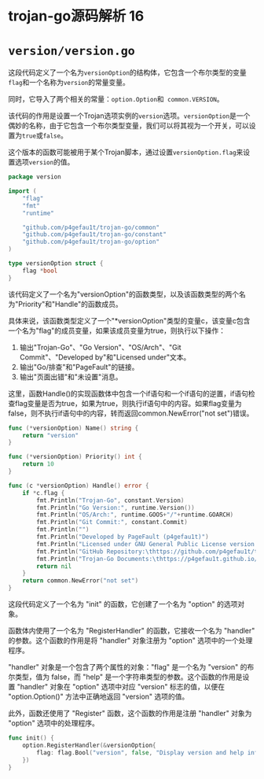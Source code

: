 # trojan-go源码解析 16

# `version/version.go`

这段代码定义了一个名为`versionOption`的结构体，它包含一个布尔类型的变量`flag`和一个名称为`version`的常量变量。

同时，它导入了两个相关的常量：`option.Option`和` common.VERSION`。

该代码的作用是设置一个Trojan选项实例的`version`选项。`versionOption`是一个偶妙的名称，由于它包含一个布尔类型变量，我们可以将其视为一个开关，可以设置为`true`或`false`。

这个版本的函数可能被用于某个Trojan脚本，通过设置`versionOption.flag`来设置选项`version`的值。


```go
package version

import (
	"flag"
	"fmt"
	"runtime"

	"github.com/p4gefau1t/trojan-go/common"
	"github.com/p4gefau1t/trojan-go/constant"
	"github.com/p4gefau1t/trojan-go/option"
)

type versionOption struct {
	flag *bool
}

```

该代码定义了一个名为"versionOption"的函数类型，以及该函数类型的两个名为"Priority"和"Handle"的函数成员。

具体来说，该函数类型定义了一个"*versionOption"类型的变量c，该变量c包含一个名为"flag"的成员变量，如果该成员变量为true，则执行以下操作：

1. 输出"Trojan-Go"、"Go Version"、"OS/Arch"、"Git Commit"、"Developed by"和"Licensed under"文本。
2. 输出"Go/排查"和"PageFault"的链接。
3. 输出"页面出错"和"未设置"消息。

这里，函数Handle()的实现函数体中包含一个if语句和一个if语句的逆置，if语句检查flag变量是否为true，如果为true，则执行if语句中的内容。如果flag变量为false，则不执行if语句中的内容，转而返回common.NewError("not set")错误。


```go
func (*versionOption) Name() string {
	return "version"
}

func (*versionOption) Priority() int {
	return 10
}

func (c *versionOption) Handle() error {
	if *c.flag {
		fmt.Println("Trojan-Go", constant.Version)
		fmt.Println("Go Version:", runtime.Version())
		fmt.Println("OS/Arch:", runtime.GOOS+"/"+runtime.GOARCH)
		fmt.Println("Git Commit:", constant.Commit)
		fmt.Println("")
		fmt.Println("Developed by PageFault (p4gefau1t)")
		fmt.Println("Licensed under GNU General Public License version 3")
		fmt.Println("GitHub Repository:\thttps://github.com/p4gefau1t/trojan-go")
		fmt.Println("Trojan-Go Documents:\thttps://p4gefau1t.github.io/trojan-go/")
		return nil
	}
	return common.NewError("not set")
}

```

这段代码定义了一个名为 "init" 的函数，它创建了一个名为 "option" 的选项对象。

函数体内使用了一个名为 "RegisterHandler" 的函数，它接收一个名为 "handler" 的参数。这个函数的作用是将 "handler" 对象注册为 "option" 选项中的一个处理程序。

"handler" 对象是一个包含了两个属性的对象："flag" 是一个名为 "version" 的布尔类型，值为 false，而 "help" 是一个字符串类型的参数。这个函数的作用是设置 "handler" 对象在 "option" 选项中对应 "version" 标志的值，以便在 "option.Option()" 方法中正确地返回 "version" 选项的值。

此外，函数还使用了 "Register" 函数，这个函数的作用是注册 "handler" 对象为 "option" 选项中的处理程序。


```go
func init() {
	option.RegisterHandler(&versionOption{
		flag: flag.Bool("version", false, "Display version and help info"),
	})
}

```